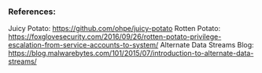 







### References:

Juicy Potato: https://github.com/ohpe/juicy-potato
Rotten Potato: https://foxglovesecurity.com/2016/09/26/rotten-potato-privilege-escalation-from-service-accounts-to-system/
Alternate Data Streams Blog: https://blog.malwarebytes.com/101/2015/07/introduction-to-alternate-data-streams/